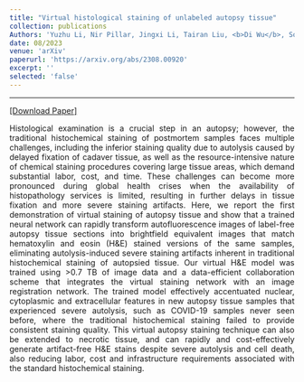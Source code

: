 ```yaml
---
title: "Virtual histological staining of unlabeled autopsy tissue"
collection: publications
Authors: 'Yuzhu Li, Nir Pillar, Jingxi Li, Tairan Liu, <b>Di Wu</b>, Songyu Sun, Guangdong Ma, Kevin de Haan, Luzhe Huang, Sepehr Hamidi, Anatoly Urisman, Tal Keidar Haran, William Dean Wallace, Jonathan E Zuckerman, and Aydogan Ozcan.'
date: 08/2023
venue: 'arXiv'
paperurl: 'https://arxiv.org/abs/2308.00920'
excerpt: ''
selected: 'false'
---
```

---
<a href='https://arxiv.org/pdf/2308.00920.pdf' target="_blank">[Download Paper]</a>

<p align="justify">
  Histological examination is a crucial step in an autopsy; however, the traditional histochemical staining of postmortem samples faces multiple challenges, including the inferior staining quality due to autolysis caused by delayed
fixation of cadaver tissue, as well as the resource-intensive nature of chemical staining procedures covering large
tissue areas, which demand substantial labor, cost, and time. These challenges can become more pronounced during
global health crises when the availability of histopathology services is limited, resulting in further delays in tissue
fixation and more severe staining artifacts. Here, we report the first demonstration of virtual staining of autopsy tissue
and show that a trained neural network can rapidly transform autofluorescence images of label-free autopsy tissue
sections into brightfield equivalent images that match hematoxylin and eosin (H&E) stained versions of the same
samples, eliminating autolysis-induced severe staining artifacts inherent in traditional histochemical staining of
autopsied tissue. Our virtual H&E model was trained using >0.7 TB of image data and a data-efficient collaboration
scheme that integrates the virtual staining network with an image registration network. The trained model effectively
accentuated nuclear, cytoplasmic and extracellular features in new autopsy tissue samples that experienced severe 
autolysis, such as COVID-19 samples never seen before, where the traditional histochemical staining failed to provide
consistent staining quality. This virtual autopsy staining technique can also be extended to necrotic tissue, and can
rapidly and cost-effectively generate artifact-free H&E stains despite severe autolysis and cell death, also reducing
labor, cost and infrastructure requirements associated with the standard histochemical staining.
</p>
